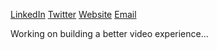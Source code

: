 
[LinkedIn](https://linkedin.com/andrew-qu)
[Twitter](https://twitter.com/andrewqulol)
[Website](https://andrewqu.me)
[Email](mailto:andrewqu1@icloud.com)

Working on building a better video experience...
